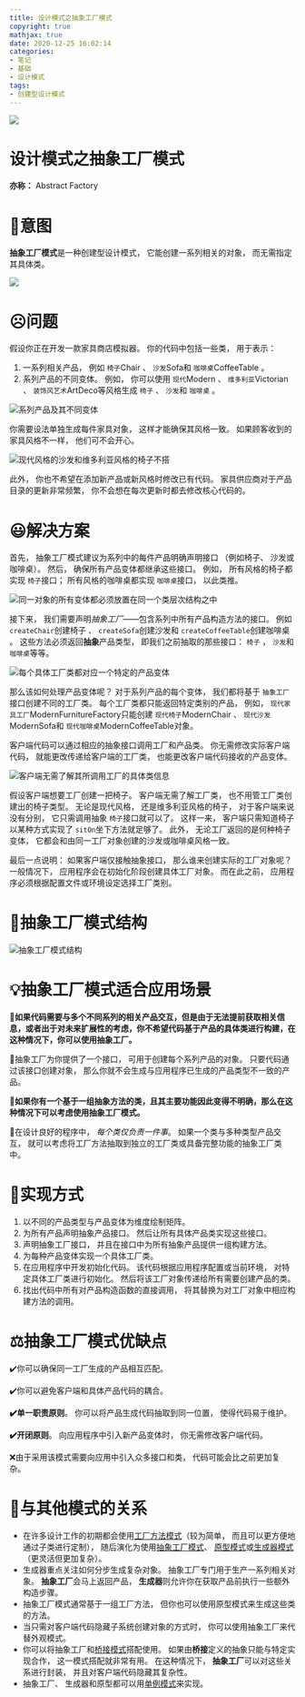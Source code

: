 ```yaml
---
title: 设计模式之抽象工厂模式
copyright: true
mathjax: true
date: 2020-12-25 16:02:14
categories:
- 笔记
- 基础
- 设计模式
tags:
- 创建型设计模式
---
```


![](https://gitee.com/junpzx/blog-img/raw/master//img/20201225160358.png)



<!-- less -->



# 设计模式之抽象工厂模式

**亦称：** Abstract Factory

# 💬意图

**抽象工厂模式**是一种创建型设计模式， 它能创建一系列相关的对象， 而无需指定其具体类。

![](https://gitee.com/junpzx/blog-img/raw/master//img/20201225160358.png)



# ☹️问题

假设你正在开发一款家具商店模拟器。 你的代码中包括一些类， 用于表示：

1. 一系列相关产品， 例如 `椅子`Chair 、  `沙发`Sofa和 `咖啡桌`Coffee­Table 。
2. 系列产品的不同变体。 例如， 你可以使用 `现代`Modern 、  `维多利亚`Victorian 、  `装饰风艺术`Art­Deco等风格生成 `椅子` 、  `沙发`和 `咖啡桌` 。

![系列产品及其不同变体](https://gitee.com/junpzx/blog-img/raw/master//img/20201225160502.png)

你需要设法单独生成每件家具对象， 这样才能确保其风格一致。 如果顾客收到的家具风格不一样， 他们可不会开心。

![现代风格的沙发和维多利亚风格的椅子不搭](https://gitee.com/junpzx/blog-img/raw/master//img/20201225160602.png)

此外， 你也不希望在添加新产品或新风格时修改已有代码。 家具供应商对于产品目录的更新非常频繁， 你不会想在每次更新时都去修改核心代码的。



# 😃解决方案

首先， 抽象工厂模式建议为系列中的每件产品明确声明接口 （例如椅子、 沙发或咖啡桌）。 然后， 确保所有产品变体都继承这些接口。 例如， 所有风格的椅子都实现 `椅子`接口； 所有风格的咖啡桌都实现 `咖啡桌`接口， 以此类推。

![同一对象的所有变体都必须放置在同一个类层次结构之中](https://gitee.com/junpzx/blog-img/raw/master//img/20201225160638.png)

接下来， 我们需要声明*抽象工厂*——包含系列中所有产品构造方法的接口。 例如 `create­Chair`创建椅子 、  `create­Sofa`创建沙发和 `create­Coffee­Table`创建咖啡桌 。 这些方法必须返回**抽象**产品类型， 即我们之前抽取的那些接口：  `椅子` ，  `沙发`和 `咖啡桌`等等。

![每个具体工厂类都对应一个特定的产品变体](https://gitee.com/junpzx/blog-img/raw/master//img/20201225160700.png)

那么该如何处理产品变体呢？ 对于系列产品的每个变体， 我们都将基于 `抽象工厂`接口创建不同的工厂类。 每个工厂类都只能返回特定类别的产品， 例如，  `现代家具工厂`Modern­Furniture­Factory只能创建 `现代椅子`Modern­Chair 、  `现代沙发`Modern­Sofa和 `现代咖啡桌`Modern­Coffee­Table对象。

客户端代码可以通过相应的抽象接口调用工厂和产品类。 你无需修改实际客户端代码， 就能更改传递给客户端的工厂类， 也能更改客户端代码接收的产品变体。

![客户端无需了解其所调用工厂的具体类信息](https://gitee.com/junpzx/blog-img/raw/master//img/20201225160733.png)

假设客户端想要工厂创建一把椅子。 客户端无需了解工厂类， 也不用管工厂类创建出的椅子类型。 无论是现代风格， 还是维多利亚风格的椅子， 对于客户端来说没有分别， 它只需调用抽象 `椅子`接口就可以了。 这样一来， 客户端只需知道椅子以某种方式实现了 `sit­On`坐下方法就足够了。 此外， 无论工厂返回的是何种椅子变体， 它都会和由同一工厂对象创建的沙发或咖啡桌风格一致。

最后一点说明： 如果客户端仅接触抽象接口， 那么谁来创建实际的工厂对象呢？ 一般情况下， 应用程序会在初始化阶段创建具体工厂对象。 而在此之前， 应用程序必须根据配置文件或环境设定选择工厂类别。



# 🤔抽象工厂模式结构

![抽象工厂模式结构](https://gitee.com/junpzx/blog-img/raw/master//img/20201225161121.png)





# 💡抽象工厂模式适合应用场景

**🧨如果代码需要与多个不同系列的相关产品交互，但是由于无法提前获取相关信息，或者出于对未来扩展性的考虑，你不希望代码基于产品的具体类进行构建，在这种情况下，你可以使用抽象工厂。**



🏮抽象工厂为你提供了一个接口， 可用于创建每个系列产品的对象。 只要代码通过该接口创建对象， 那么你就不会生成与应用程序已生成的产品类型不一致的产品。



**🧨如果你有一个基于一组抽象方法的类，且其主要功能因此变得不明确，那么在这种情况下可以考虑使用抽象工厂模式。**



🏮在设计良好的程序中， *每个类仅负责一件事*。 如果一个类与多种类型产品交互， 就可以考虑将工厂方法抽取到独立的工厂类或具备完整功能的抽象工厂类中。



# 📔实现方式

1. 以不同的产品类型与产品变体为维度绘制矩阵。
2. 为所有产品声明抽象产品接口。 然后让所有具体产品类实现这些接口。
3. 声明抽象工厂接口， 并且在接口中为所有抽象产品提供一组构建方法。
4. 为每种产品变体实现一个具体工厂类。
5. 在应用程序中开发初始化代码。 该代码根据应用程序配置或当前环境， 对特定具体工厂类进行初始化。 然后将该工厂对象传递给所有需要创建产品的类。
6. 找出代码中所有对产品构造函数的直接调用， 将其替换为对工厂对象中相应构建方法的调用。



# ⚖️抽象工厂模式优缺点

✔️你可以确保同一工厂生成的产品相互匹配。

✔️你可以避免客户端和具体产品代码的耦合。

**✔️单一职责原则**。 你可以将产品生成代码抽取到同一位置， 使得代码易于维护。

**✔️开闭原则**。 向应用程序中引入新产品变体时， 你无需修改客户端代码。

❌由于采用该模式需要向应用中引入众多接口和类， 代码可能会比之前更加复杂。



# 🔱与其他模式的关系

- 在许多设计工作的初期都会使用[工厂方法模式](https://www.junpzx.cn/2020/12/25/设计模式之工厂方法模式/)（较为简单， 而且可以更方便地通过子类进行定制）， 随后演化为使用[抽象工厂模式](https://www.junpzx.cn/2020/12/25/设计模式之抽象工厂模式/)、 [原型模式](https://www.junpzx.cn/2020/12/28/设计模式之原型模式/)或[生成器模式](https://www.junpzx.cn/2020/12/28/设计模式之生成器模式/) （更灵活但更加复杂）。
- 生成器重点关注如何分步生成复杂对象。 抽象工厂专门用于生产一系列相关对象。 **抽象工厂**会马上返回产品， **生成器**则允许你在获取产品前执行一些额外构造步骤。
- 抽象工厂模式通常基于一组工厂方法， 但你也可以使用原型模式来生成这些类的方法。
- 当只需对客户端代码隐藏子系统创建对象的方式时， 你可以使用抽象工厂来代替外观模式。
- 你可以将抽象工厂和[桥接模式](https://www.junpzx.cn/2020/12/28/%E8%AE%BE%E8%AE%A1%E6%A8%A1%E5%BC%8F%E4%B9%8B%E6%A1%A5%E6%8E%A5%E6%A8%A1%E5%BC%8F/)搭配使用。 如果由**桥接**定义的抽象只能与特定实现合作， 这一模式搭配就非常有用。 在这种情况下， **抽象工厂**可以对这些关系进行封装， 并且对客户端代码隐藏其复杂性。
- 抽象工厂、 生成器和原型都可以用[单例模式](https://www.junpzx.cn/2020/12/28/%E8%AE%BE%E8%AE%A1%E6%A8%A1%E5%BC%8F%E4%B9%8B%E5%8D%95%E4%BE%8B%E6%A8%A1%E5%BC%8F/#more)来实现。

